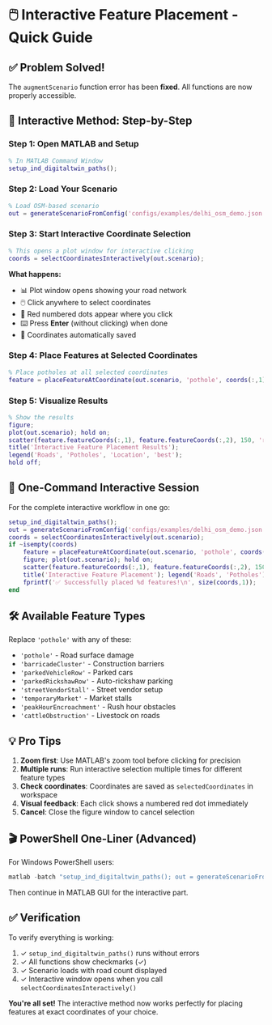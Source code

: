 # 🖱️ Interactive Feature Placement - Quick Guide

## ✅ Problem Solved!
The `augmentScenario` function error has been **fixed**. All functions are now properly accessible.

## 🚀 Interactive Method: Step-by-Step

### Step 1: Open MATLAB and Setup
```matlab
% In MATLAB Command Window
setup_ind_digitaltwin_paths();
```

### Step 2: Load Your Scenario  
```matlab
% Load OSM-based scenario
out = generateScenarioFromConfig('configs/examples/delhi_osm_demo.json');
```

### Step 3: Start Interactive Coordinate Selection
```matlab
% This opens a plot window for interactive clicking
coords = selectCoordinatesInteractively(out.scenario);
```

**What happens:**
- 📊 Plot window opens showing your road network
- 🖱️ Click anywhere to select coordinates
- 🔴 Red numbered dots appear where you click
- ⌨️ Press **Enter** (without clicking) when done
- 💾 Coordinates automatically saved

### Step 4: Place Features at Selected Coordinates
```matlab
% Place potholes at all selected coordinates
feature = placeFeatureAtCoordinate(out.scenario, 'pothole', coords(:,1), coords(:,2));
```

### Step 5: Visualize Results
```matlab
% Show the results
figure;
plot(out.scenario); hold on;
scatter(feature.featureCoords(:,1), feature.featureCoords(:,2), 150, 'r', 'filled');
title('Interactive Feature Placement Results');
legend('Roads', 'Potholes', 'Location', 'best');
hold off;
```

## 🎯 One-Command Interactive Session

For the complete interactive workflow in one go:

```matlab
setup_ind_digitaltwin_paths();
out = generateScenarioFromConfig('configs/examples/delhi_osm_demo.json');
coords = selectCoordinatesInteractively(out.scenario);
if ~isempty(coords)
    feature = placeFeatureAtCoordinate(out.scenario, 'pothole', coords(:,1), coords(:,2));
    figure; plot(out.scenario); hold on;
    scatter(feature.featureCoords(:,1), feature.featureCoords(:,2), 150, 'r', 'filled');
    title('Interactive Feature Placement'); legend('Roads', 'Potholes');
    fprintf('✅ Successfully placed %d features!\n', size(coords,1));
end
```

## 🛠️ Available Feature Types

Replace `'pothole'` with any of these:
- `'pothole'` - Road surface damage
- `'barricadeCluster'` - Construction barriers
- `'parkedVehicleRow'` - Parked cars
- `'parkedRickshawRow'` - Auto-rickshaw parking
- `'streetVendorStall'` - Street vendor setup
- `'temporaryMarket'` - Market stalls
- `'peakHourEncroachment'` - Rush hour obstacles
- `'cattleObstruction'` - Livestock on roads

## 💡 Pro Tips

1. **Zoom first**: Use MATLAB's zoom tool before clicking for precision
2. **Multiple runs**: Run interactive selection multiple times for different feature types
3. **Check coordinates**: Coordinates are saved as `selectedCoordinates` in workspace
4. **Visual feedback**: Each click shows a numbered red dot immediately
5. **Cancel**: Close the figure window to cancel selection

## 🎬 PowerShell One-Liner (Advanced)

For Windows PowerShell users:
```powershell
matlab -batch "setup_ind_digitaltwin_paths(); out = generateScenarioFromConfig('configs/examples/delhi_osm_demo.json'); fprintf('Scenario loaded. Ready for interactive selection.\n'); fprintf('In MATLAB GUI: coords = selectCoordinatesInteractively(out.scenario)\n');"
```

Then continue in MATLAB GUI for the interactive part.

## ✅ Verification

To verify everything is working:
1. ✓ `setup_ind_digitaltwin_paths()` runs without errors
2. ✓ All functions show checkmarks (✓)
3. ✓ Scenario loads with road count displayed
4. ✓ Interactive window opens when you call `selectCoordinatesInteractively()`

**You're all set!** The interactive method now works perfectly for placing features at exact coordinates of your choice.